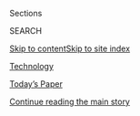 <div id="app">

<div>

<div class="NYTAppHideMasthead css-zz1s19 e1suatyy0">

<div class="section css-ui9rw0 e1suatyy2">

<div class="css-11hrj97 er09x8g0">

<div class="css-6n7j50">

</div>

<span class="css-1dv1kvn">Sections</span>

<div class="css-10488qs">

<span class="css-1dv1kvn">SEARCH</span>

</div>

[Skip to content](#site-content)[Skip to site
index](#site-index)

</div>

<div id="masthead-section-label" class="css-1fnb9ct eaxe0e00">

[Technology](https://www.nytimes3xbfgragh.onion/section/technology)

</div>

<div class="css-10698na e1huz5gh0">

</div>

</div>

<div id="masthead-bar-one" class="section hasLinks css-15hmgas e1csuq9d3">

<div class="css-uqyvli e1csuq9d0">

</div>

<div class="css-1uqjmks e1csuq9d1">

</div>

<div class="css-9e9ivx">

[](https://myaccount.nytimes3xbfgragh.onion/auth/login?response_type=cookie&client_id=vi)

</div>

<div class="css-1bvtpon e1csuq9d2">

[Today’s Paper](https://www.nytimes3xbfgragh.onion/section/todayspaper)

</div>

</div>

</div>

</div>

<div data-aria-hidden="false">

<div id="site-content" data-role="main">

<div class="css-1ffjgkm">

</div>

<div id="top-wrapper" class="css-15p45cc eaca97t0" type="top">

<div id="top-slug" class="css-19x0jxb eaca97t1" hidden="">

Advertisement

</div>

[Continue reading the main
story](#after-top)

<div class="ad top-wrapper" style="text-align:center;height:100%;display:block;min-height:90px">

<div id="top" class="place-ad" data-position="top" data-size-key="top">

</div>

</div>

<div id="after-top">

</div>

</div>

<div id="collection-technology" class="section css-15h4p1b e9abtgs0">

<div class="css-1j21atc e1svk9qx1">

<div class="css-fmiefx e1svk9qx2">

<div class="css-1hk7r2m eu54l5x0">

<div id="sponsor-wrapper" class="css-7a1pgi eaca97t0" type="sponsor" hidden="">

<div id="sponsor-slug" class="css-1l4mleb eaca97t1" hidden="">

Supported by

</div>

[Continue reading the main
story](#after-sponsor)

<div id="sponsor" class="ad sponsor-wrapper" style="text-align:left;height:100%;display:block">

</div>

<div id="after-sponsor">

</div>

</div>

</div>

</div>

<div class="css-nfcc9b e1svk9qx3">

<div class="css-vl9dhg e1svk9qx5">

<div class="css-1nrhkj6 e1svk9qx6">

# Technology

<div class="follow-button-placeholder" data-collection-id="">

</div>

</div>

</div>

</div>

</div>

1.  [DealBook](/pages/business/dealbook/index.html)
2.  [Markets](https://markets.on.nytimes3xbfgragh.onion)
3.  [Economy](/section/business/economy)
4.  [Energy](/section/business/energy-environment)
5.  [Media](/section/business/media)
6.  [Technology](/section/technology)
7.  [Personal Tech](/section/technology/personaltech)
8.  [Entrepreneurship](/section/business/smallbusiness)
9.  [Your
Money](/section/your-money)

<div class="css-4svvz1 ekkqrpp0">

<div id="collection-highlights-container" class="section css-18l1u7x e46isfb1">

<div class="template-1 css-gfgt40 ekkqrpp1">

## Highlights

1.  ![<span class="css-kvjpws e1oaj3zl2"><span class="css-1dv1kvn">Credit</span>Rozette
    Rago for The New York
    Times</span>](https://static01.graylady3jvrrxbe.onion/images/2020/09/11/business/00tiktok-pappas-01/merlin_176754522_a740025d-562f-4e8a-831b-d24bc44f74c2-jumbo.jpg)
    
    <div class="css-gjijuv">
    
    ## [The Woman Taking Over TikTok at the Toughest Time](/2020/09/11/technology/tiktok-vanessa-pappas-bytedance.html)
    
    Vanessa Pappas is keeping a focus on the app’s community of creators
    and users as it deals with pressure from President Trump, Beijing
    and a possible
    sale.
    
    <span class="css-me3p27"></span><span class="css-1dydysp e4e4i5l3"></span><span class="css-9voj2j">By
    <span class="css-1baulvz" itemprop="name">Mike Isaac</span> and
    <span class="css-1baulvz last-byline" itemprop="name">Taylor
    Lorenz</span></span>
    
    </div>

2.  ![<span class="css-1nk1g0h e1oaj3zl2"><span class="css-1dv1kvn">Credit</span>Emile
    Ducke for The New York
    Times</span>](https://static01.graylady3jvrrxbe.onion/images/2020/09/08/world/08eu-tiktok/08eu-tiktok-videoLarge.jpg)
    
    <div class="css-10wtrbd">
    
    ## [Europe Feels the Squeeze as Tech Competition Heats Up Between U.S. and China](/2020/09/11/world/europe/eu-us-china-technology.html)
    
    <div class="css-ajkwsy">
    
    [![](https://static01.graylady3jvrrxbe.onion/images/2020/09/08/world/08eu-tiktok/08eu-tiktok-thumbStandard.jpg)](/2020/09/11/world/europe/eu-us-china-technology.html)
    
    </div>
    
    As the rapid pace of change mixes with national security issues,
    Europe’s role as a global regulator is increasingly tested — and may
    not be
    enough.
    
    <span class="css-me3p27"></span><span class="css-1dydysp e4e4i5l3"></span><span class="css-9voj2j">By
    <span class="css-1baulvz" itemprop="name">Steven Erlanger</span> and
    <span class="css-1baulvz last-byline" itemprop="name">Adam
    Satariano</span></span>
    
    </div>

3.  ![<span class="css-1nk1g0h e1oaj3zl2"><span class="css-1dv1kvn">Credit</span>Kyle
    Johnson for The New York
    Times</span>](https://static01.graylady3jvrrxbe.onion/images/2020/09/10/us/politics/10dc-electionhacking/10dc-electionhacking-videoLarge.jpg)
    
    <div class="css-10wtrbd">
    
    ## [Russian Intelligence Hackers Are Back, Microsoft Warns, Aiming at Officials of Both Parties](/2020/09/10/us/politics/russian-hacking-microsoft-biden-trump.html)
    
    <div class="css-ajkwsy">
    
    [![](https://static01.graylady3jvrrxbe.onion/images/2020/09/10/us/politics/10dc-electionhacking/10dc-electionhacking-thumbStandard.jpg)](/2020/09/10/us/politics/russian-hacking-microsoft-biden-trump.html)
    
    </div>
    
    China is also growing more adept at targeting campaign workers. But
    contrary to Trump administration warnings, Beijing is mostly aiming
    at Biden campaign
    officials.
    
    <span class="css-me3p27"></span><span class="css-1dydysp e4e4i5l3"></span><span class="css-9voj2j">By
    <span class="css-1baulvz" itemprop="name">David E. Sanger</span> and
    <span class="css-1baulvz last-byline" itemprop="name">Nicole
    Perlroth</span></span>
    
    </div>

4.  ![<span class="css-1nk1g0h e1oaj3zl2"><span class="css-1dv1kvn">Credit</span>Angie
    Wang</span>](https://static01.graylady3jvrrxbe.onion/images/2020/09/10/business/10ontech/10ontech-videoLarge.jpg)
    
    <div class="css-10wtrbd">
    
    ### on tech
    
    ## [Gig Work Is Risky for Apps, Too](/2020/09/11/technology/gig-work-business-model.html)
    
    <div class="css-ajkwsy">
    
    [![](https://static01.graylady3jvrrxbe.onion/images/2020/09/10/business/10ontech/10ontech-thumbStandard.jpg)](/2020/09/11/technology/gig-work-business-model.html)
    
    </div>
    
    New and proposed laws and regulatory challenges threaten the
    business model of apps like Uber and
    Handy.
    
    <span class="css-me3p27"></span><span class="css-1dydysp e4e4i5l3"></span><span class="css-9voj2j">By
    <span class="css-1baulvz last-byline" itemprop="name">Shira
    Ovide</span></span>
    
    </div>

</div>

</div>

<div id="mid1-wrapper" class="css-1mn4oms eaca97t0" type="rank">

<div id="mid1-slug" class="css-1tag3rd eaca97t1">

Advertisement

</div>

[Continue reading the main
story](#after-mid1)

<div id="mid1" class="ad mid1-wrapper" style="text-align:center;height:100%;display:block">

</div>

<div id="after-mid1">

</div>

</div>

<div class="section 5-band css-jhqenn ep7jkp60">

## [Personal Technology](/section/technology/personaltech)

[More in Personal Technology
    »](/section/technology/personaltech)

1.  ![<span class="css-1hhnwbi e1oaj3zl2"><span class="css-1dv1kvn">Credit</span>Dominic
    Kesterton</span>](https://static01.graylady3jvrrxbe.onion/images/2020/09/13/multimedia/13ah-DigitalLife/13ah-DigitalLife-videoLarge.jpg)
    
    <div class="css-10wtrbd">
    
    ## [How to Declutter Your Digital World](/2020/09/12/at-home/declutter-your-digital-world.html)
    
    If you’re overwhelmed from telecommuting for months, here are ways
    to step away from your devices and, just maybe, get to inbox
    zero.
    
    <span class="css-me3p27"></span><span class="css-1dydysp e4e4i5l3"></span><span class="css-9voj2j">By
    <span class="css-1baulvz last-byline" itemprop="name">Sara
    Aridi</span></span>
    
    </div>

2.  ![<span class="css-1hhnwbi e1oaj3zl2"><span class="css-1dv1kvn">Credit</span>Till
    Lauer</span>](https://static01.graylady3jvrrxbe.onion/images/2020/09/11/business/11Adviser-illo/11Adviser-illo-videoLarge.jpg)
    
    <div class="css-10wtrbd">
    
    ## [Who Gets Hurt When the World Stops Using Cash](/2020/09/11/your-money/cash-credit-cards-coronavirus.html)
    
    Some people don’t have credit or debit cards, so a growing number of
    state and local governments are requiring businesses to accept
    cash.
    
    <span class="css-me3p27"></span><span class="css-1dydysp e4e4i5l3"></span><span class="css-9voj2j">By
    <span class="css-1baulvz last-byline" itemprop="name">Ann
    Carrns</span></span>
    
    </div>

3.  ![<span class="css-1hhnwbi e1oaj3zl2"><span class="css-1dv1kvn">Credit</span></span>](https://static01.graylady3jvrrxbe.onion/images/2020/09/09/technology/personaltech/09TECHTIP-TOP/09TECHTIP-TOP-videoLarge.jpg)
    
    <div class="css-10wtrbd">
    
    ## [Continue Your Life’s Education With Free Online Classes](/2020/09/09/technology/personaltech/education-free-online-classes.html)
    
    If you’re pondering a career shift, looking to learn a specific
    skill or just plain bored, consider a web-based class to broaden
    your
    horizons.
    
    <span class="css-me3p27"></span><span class="css-1dydysp e4e4i5l3"></span><span class="css-9voj2j">By
    <span class="css-1baulvz last-byline" itemprop="name">J. D.
    Biersdorfer</span></span>
    
    </div>

4.  ![<span class="css-1hhnwbi e1oaj3zl2"><span class="css-1dv1kvn">Credit</span>Glenn
    Harvey</span>](https://static01.graylady3jvrrxbe.onion/images/2020/08/26/business/26Techfix-illo/26Techfix-illo-videoLarge.jpg)
    
    <div class="css-10wtrbd">
    
    ## [The Lesson We’re Learning From TikTok? It’s All About Our Data](/2020/08/26/technology/personaltech/tiktok-data-apps.html)
    
    We should minimize how much we share with all of our favorite and
    not-so-favorite apps. Here’s
    how.
    
    <span class="css-me3p27"></span><span class="css-1dydysp e4e4i5l3"></span><span class="css-9voj2j">By
    <span class="css-1baulvz last-byline" itemprop="name">Brian X.
    Chen</span></span>
    
    </div>

5.  ![<span class="css-1hhnwbi e1oaj3zl2"><span class="css-1dv1kvn">Credit</span>Nadia
    Hafid</span>](https://static01.graylady3jvrrxbe.onion/images/2020/08/23/multimedia/23AH-misinformation-web/23AH-misinformation-web-videoLarge.jpg)
    
    <div class="css-10wtrbd">
    
    ## [Recognize Misinformation on the Internet](/2020/08/22/at-home/recognize-misinformation-internet.html)
    
    Identifying reliable information online is especially urgent, and
    especially for
    seniors.
    
    <span class="css-me3p27"></span><span class="css-1dydysp e4e4i5l3"></span><span class="css-9voj2j">By
    <span class="css-1baulvz last-byline" itemprop="name">Amy
    Yee</span></span>
    
    </div>

</div>

</div>

<div class="css-185go5a e1o5byef0">

<div class="css-15cbhtu">

  - [Latest](#stream-panel)
  - <span class="css-6n7j50">Search</span>
    <div class="control">
    <div class="label-container css-1dv1kvn">
    Search
    </div>
    <div class="css-wm4t3d">
    **<span id="clear-search-input" class="css-1dv1kvn">Clear this text
    input</span>
    </div>
    </div>
    <span class="css-1iovbfw"></span>

<div id="stream-panel" class="section css-8msx5b e1jz0cab1">

<div class="css-13mho3u">

1.  
    
    <div class="css-1cp3ece">
    
    <div class="css-1l4spti">
    
    [](/2020/09/11/theater/sound-walks-promenade-plays.html)
    
    <div class="css-79elbk">
    
    ![](https://static01.graylady3jvrrxbe.onion/images/2020/09/12/arts/10sound-theater-1/10sound-theater-1-thumbWide.jpg?quality=75&auto=webp&disable=upscale)
    
    </div>
    
    ### <span class="css-m70j1g">critic’s notebook</span>
    
    ## For These Shows, Take a Hike
    
    If you participate in a sound walk and no one is there to applaud,
    does it count as theater? Our critic argues that it does. Or at
    least that it can.
    
    <div class="css-1nqbnmb ea5icrr0">
    
    By <span class="css-1n7hynb">Alexis
    Soloski</span>
    
    </div>
    
    </div>
    
    <div class="css-1lc2l26 e1xfvim33">
    
    </div>
    
    </div>

2.  
    
    <div class="css-1cp3ece">
    
    <div class="css-1l4spti">
    
    [](/2020/09/10/us/antifa-wildfires.html)
    
    <div class="css-79elbk">
    
    ![](https://static01.graylady3jvrrxbe.onion/images/2020/09/10/us/10FIRES-RUMORS/10FIRES-RUMORS-thumbWide.jpg?quality=75&auto=webp&disable=upscale)
    
    </div>
    
    ## False Rumors That Activists Set Wildfires Exasperate Officials
    
    Law enforcement agencies said claims on social media that
    antifascist activists had set fires on the West Coast were
    unfounded.
    
    <div class="css-1nqbnmb ea5icrr0">
    
    By <span class="css-1n7hynb">Kate Conger, Davey Alba
    <span>and</span> Mike
    Baker</span>
    
    </div>
    
    </div>
    
    <div class="css-1lc2l26 e1xfvim33">
    
    </div>
    
    </div>

3.  
    
    <div class="css-1cp3ece">
    
    <div class="css-1l4spti">
    
    [](/2020/09/10/style/gender-reveal-parties-cursed.html)
    
    <div class="css-79elbk">
    
    ![](https://static01.graylady3jvrrxbe.onion/images/2020/09/10/autossell/genderreveal_promo-copy/genderreveal_promo-copy-thumbWide.jpg?quality=75&auto=webp&disable=upscale)
    
    </div>
    
    ## Are Gender Reveals Cursed?
    
    Several parties, meant to mark a milestone in the journey of
    pregnancy, have resulted in devastation. Is it time to temper the
    spectacle, or embrace the celebratory spirit?
    
    <div class="css-1nqbnmb ea5icrr0">
    
    By <span class="css-1n7hynb">Taylor
    Lorenz</span>
    
    </div>
    
    </div>
    
    <div class="css-1lc2l26 e1xfvim33">
    
    </div>
    
    </div>

4.  
    
    <div class="css-1cp3ece">
    
    <div class="css-1l4spti">
    
    [](/2020/09/10/business/ninja-stream-twitch.html)
    
    <div class="css-79elbk">
    
    ![](https://static01.graylady3jvrrxbe.onion/images/2020/09/11/business/10ninja-print/merlin_145957176_af6e588b-36f1-40ff-9050-41f45ecca6a2-thumbWide.jpg?quality=75&auto=webp&disable=upscale)
    
    </div>
    
    ## Return of the King: Ninja, a Video Game Star, Goes Back to Twitch
    
    After months of speculation, one of the world’s most famous video
    gamers announced his next move.
    
    <div class="css-1nqbnmb ea5icrr0">
    
    By <span class="css-1n7hynb">Kellen
    Browning</span>
    
    </div>
    
    </div>
    
    <div class="css-1lc2l26 e1xfvim33">
    
    </div>
    
    </div>

5.  
    
    <div class="css-1cp3ece">
    
    <div class="css-1l4spti">
    
    [](/2020/09/10/technology/coronavirus-quarantines-college.html)
    
    <div class="css-79elbk">
    
    ![](https://static01.graylady3jvrrxbe.onion/images/2020/09/10/business/10ontech-still/10ontech-still-thumbWide.jpg?quality=75&auto=webp&disable=upscale)
    
    </div>
    
    ### <span class="css-m70j1g">on tech</span>
    
    ## Social Media Shaming Your College
    
    Students are using apps to shame their schools into better
    coronavirus plans.
    
    <div class="css-1nqbnmb ea5icrr0">
    
    By <span class="css-1n7hynb">Shira
    Ovide</span>
    
    </div>
    
    </div>
    
    <div class="css-1lc2l26 e1xfvim33">
    
    </div>
    
    </div>

6.  
    
    <div class="css-1cp3ece">
    
    <div class="css-1l4spti">
    
    [](/2020/09/10/business/handy-service-cleaners-harassment.html)
    
    <div class="css-79elbk">
    
    ![](https://static01.graylady3jvrrxbe.onion/images/2020/09/09/business/09handy/merlin_176747664_6ad927af-b9e6-4e55-871b-0ab29f00870e-thumbWide.jpg?quality=75&auto=webp&disable=upscale)
    
    </div>
    
    ## Cleaners Demand Harassment Safeguards From the Booking Service Handy
    
    Workers for a home services company say they face sexual harassment
    and unfair fees. A civil rights group is asking California
    regulators to step in.
    
    <div class="css-1nqbnmb ea5icrr0">
    
    By <span class="css-1n7hynb">Kellen Browning <span>and</span> Kate
    Conger</span>
    
    </div>
    
    </div>
    
    <div class="css-1lc2l26 e1xfvim33">
    
    </div>
    
    </div>

7.  
    
    <div class="css-1cp3ece">
    
    <div class="css-1l4spti">
    
    [](/2020/09/10/world/asia/liu-xiaoming-twitter-video.html)
    
    <div class="css-79elbk">
    
    ![](https://static01.graylady3jvrrxbe.onion/images/2020/09/10/world/10china-twitter-1/10china-twitter-1-thumbWide.jpg?quality=75&auto=webp&disable=upscale)
    
    </div>
    
    ## Chinese Ambassador ‘Likes’ an X-Rated Video. Awkward.
    
    China demanded that Twitter investigate, suggesting that Liu
    Xiaoming’s account had been compromised. But the account has a
    history of unusual likes.
    
    <div class="css-1nqbnmb ea5icrr0">
    
    By <span class="css-1n7hynb">Austin
    Ramzy</span>
    
    </div>
    
    <div class="css-185051n">
    
    [阅读简体中文版](https://cn.nytimes3xbfgragh.onion/china/20200911/china-ambassador-twitter/ "Read in Simplified Chinese")[閱讀繁體中文版](https://cn.nytimes3xbfgragh.onion/china/20200911/china-ambassador-twitter/zh-hant/ "Read in Traditional Chinese")
    
    </div>
    
    </div>
    
    <div class="css-1lc2l26 e1xfvim33">
    
    </div>
    
    </div>

8.  
    
    <div class="css-1cp3ece">
    
    <div class="css-1l4spti">
    
    [](/interactive/2020/09/09/us/powerful-people-race-us.html)
    
    <div class="css-79elbk">
    
    ![](https://static01.graylady3jvrrxbe.onion/images/2020/09/09/us/powerful-people-race-us-promo-1599702420308/powerful-people-race-us-promo-1599702420308-thumbWide.jpg?quality=75&auto=webp&disable=upscale)
    
    </div>
    
    ## Faces of Power: 80% Are White, Even as U.S. Becomes More Diverse
    
    See the 922 faces of power behind Hollywood, the justice system, big
    businesses and more; 180 of them identify as a person of color.
    
    <div class="css-1nqbnmb ea5icrr0">
    
    By <span class="css-1n7hynb">Denise Lu, Jon Huang, Ashwin Seshagiri,
    Haeyoun Park <span>and</span> Troy
    Griggs</span>
    
    </div>
    
    </div>
    
    <div class="css-1lc2l26 e1xfvim33">
    
    </div>
    
    </div>

9.  
    
    <div class="css-1cp3ece">
    
    <div class="css-1l4spti">
    
    [](/2020/09/09/technology/facebook-european-union-data-privacy.html)
    
    <div class="css-79elbk">
    
    ![](https://static01.graylady3jvrrxbe.onion/images/2020/09/09/business/09FBDATA/09FBDATA-thumbWide.jpg?quality=75&auto=webp&disable=upscale)
    
    </div>
    
    ## Facebook May Be Ordered to Change Data Practices in Europe
    
    Irish regulators have started an inquiry into Facebook’s movement of
    data on European users to the United States.
    
    <div class="css-1nqbnmb ea5icrr0">
    
    By <span class="css-1n7hynb">Adam
    Satariano</span>
    
    </div>
    
    </div>
    
    <div class="css-1lc2l26 e1xfvim33">
    
    </div>
    
    </div>

10. 
    
    <div class="css-1cp3ece">
    
    <div class="css-1l4spti">
    
    [](/2020/09/09/technology/facebook-mark-zuckerberg.html)
    
    <div class="css-79elbk">
    
    ![](https://static01.graylady3jvrrxbe.onion/images/2020/09/09/business/09ontech/09ontech-thumbWide-v5.jpg?quality=75&auto=webp&disable=upscale)
    
    </div>
    
    ### <span class="css-m70j1g">on tech</span>
    
    ## No, Facebook Does Not Reflect Reality
    
    Despite what Mark Zuckerberg says, Facebook shapes our world.
    
    <div class="css-1nqbnmb ea5icrr0">
    
    By <span class="css-1n7hynb">Shira Ovide</span>
    
    </div>
    
    </div>
    
    <div class="css-1lc2l26 e1xfvim33">
    
    </div>
    
    </div>

<div class="css-13mho3u">

<div class="css-1t62hi8">

<div class="css-1stvaey">

Show
More

<div>

<div style="border:0;clip:rect(0 0 0 0);height:1px;margin:-1px;overflow:hidden;white-space:nowrap;padding:0;width:1px;position:absolute" data-role="log" data-aria-live="assertive">

</div>

<div style="border:0;clip:rect(0 0 0 0);height:1px;margin:-1px;overflow:hidden;white-space:nowrap;padding:0;width:1px;position:absolute" data-role="log" data-aria-live="assertive">

</div>

<div style="border:0;clip:rect(0 0 0 0);height:1px;margin:-1px;overflow:hidden;white-space:nowrap;padding:0;width:1px;position:absolute" data-role="log" data-aria-live="polite">

</div>

<div style="border:0;clip:rect(0 0 0 0);height:1px;margin:-1px;overflow:hidden;white-space:nowrap;padding:0;width:1px;position:absolute" data-role="log" data-aria-live="polite">

</div>

</div>

</div>

</div>

</div>

</div>

<div class="css-g6hk37 supplemental">

<div id="mid2-wrapper" class="css-10wkyv7 eaca97t0" type="lede">

<div id="mid2-slug" class="css-1tag3rd eaca97t1">

Advertisement

</div>

[Continue reading the main
story](#after-mid2)

<div id="mid2" class="ad mid2-wrapper" style="text-align:center;height:100%;display:block;min-height:250px">

</div>

<div id="after-mid2">

</div>

</div>

<div id="mktg-wrapper" class="css-oxle51 eaca97t0" type="mktg">

<div id="mktg-slug" class="css-1tag3rd eaca97t1">

Advertisement

</div>

[Continue reading the main
story](#after-mktg)

<div id="mktg" class="ad mktg-wrapper" style="text-align:center;height:100%;display:block">

</div>

<div id="after-mktg">

</div>

</div>

## Follow Us

<div class="module-body">

  - [**<span data-aria-hidden="true">nytimestech</span><span class="css-1dv1kvn">twitter
    page for nytimestech</span>](https://twitter.com/nytimestech)

</div>

</div>

</div>

</div>

</div>

</div>

</div>

## Site Index

<div>

</div>

## Site Information Navigation

  - [© <span>2020</span> <span>The New York Times
    Company</span>](https://help.nytimes3xbfgragh.onion/hc/en-us/articles/115014792127-Copyright-notice)

<!-- end list -->

  - [NYTCo](https://www.nytco.com/)
  - [Contact
    Us](https://help.nytimes3xbfgragh.onion/hc/en-us/articles/115015385887-Contact-Us)
  - [Work with us](https://www.nytco.com/careers/)
  - [Advertise](https://nytmediakit.com/)
  - [T Brand Studio](http://www.tbrandstudio.com/)
  - [Your Ad
    Choices](https://www.nytimes3xbfgragh.onion/privacy/cookie-policy#how-do-i-manage-trackers)
  - [Privacy](https://www.nytimes3xbfgragh.onion/privacy)
  - [Terms of
    Service](https://help.nytimes3xbfgragh.onion/hc/en-us/articles/115014893428-Terms-of-service)
  - [Terms of
    Sale](https://help.nytimes3xbfgragh.onion/hc/en-us/articles/115014893968-Terms-of-sale)
  - [Site
    Map](https://spiderbites.nytimes3xbfgragh.onion)
  - [Help](https://help.nytimes3xbfgragh.onion/hc/en-us)
  - [Subscriptions](https://www.nytimes3xbfgragh.onion/subscription?campaignId=37WXW)

</div>

</div>
